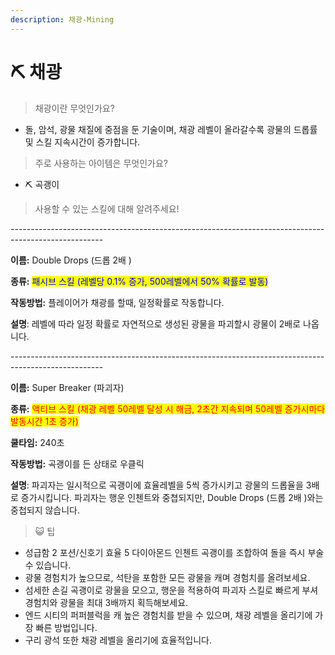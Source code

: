 ```yaml
---
description: 채광-Mining
---
```


# ⛏️ 채광

> &#x20;채광이란 무엇인가요?&#x20;

* 돌, 암석, 광물 채질에 중점을 둔 기술이며, 채광 레벨이 올라갈수록 광물의 드롭률 및 스킬 지속시간이 증가합니다.&#x20;

> 주로 사용하는 아이템은 무엇인가요?

* ⛏️ 곡괭이&#x20;

> 사용할 수 있는 스킬에 대해 알려주세요!&#x20;

\-----------------------------------------------------------------------------------------------------

**이름:** Double Drops (드롭 2배 )

**종류:** <mark style="color:blue;">패시브 스킬 (레벨당 0.1% 증가, 500레벨에서 50% 확률로 발동)</mark>

**작동방법:** 플레이어가 채광를 할때, 일정확률로 작동합니다.

**설명**: 레벨에 따라 일정 확률로 자연적으로 생성된 광물을 파괴할시 광물이 2배로 나옵니다.

\-----------------------------------------------------------------------------------------------------

**이름:** Super Breaker (파괴자)&#x20;

**종류:** <mark style="color:red;">액티브 스킬 (채광 레벨 50레벨 달성 시 해금, 2초간 지속되며 50레벨 증가시마다 발동시간 1초 증가)</mark>

**쿨타임:**  240초&#x20;

**작동방법:** 곡괭이를 든 상태로 우클릭

**설명**: 파괴자는 일시적으로 곡괭이에 효율레벨을 5씩 증가시키고 광물의 드롭율을 3배로 증가시킵니다. 파괴자는 행운 인첸트와 중쳡되지만, Double Drops (드롭 2배 )와는 중첩되지 않습니다.



> 😺 팁

* &#x20;성급함 2 포션/신호기  효율 5 다이아몬드 인첸트 곡괭이를 조합하여 돌을 즉시 부술 수 있습니다.
* 광물 경험치가 높으므로, 석탄을 포함한 모든 광물을 캐며 경험치를 올려보세요.
* 섬세한 손길 곡괭이로 광물을 모으고, 행운을 적용하여 파괴자 스킬로 빠르게 부셔 경험치와 광물을 최대 3배까지 획득해보세요.&#x20;
* 엔드 시티의 퍼퍼블럭을 캐 높은 경험치를 받을 수 있으며, 채광 레벨을 올리기에 가장 빠른 방법입니다.&#x20;
* 구리 광석 또한 채광 레벨을 올리기에 효율적입니다.&#x20;
